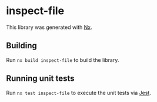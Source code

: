 # inspect-file

This library was generated with [Nx](https://nx.dev).

## Building

Run `nx build inspect-file` to build the library.

## Running unit tests

Run `nx test inspect-file` to execute the unit tests via [Jest](https://jestjs.io).
